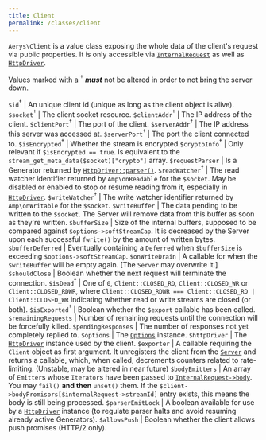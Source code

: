 ```yaml
---
title: Client
permalink: /classes/client
---
```

`Aerys\Client` is a value class exposing the whole data of the client's request via public properties. It is only accessible via [`InternalRequest`](internalrequest.md) as well as [`HttpDriver`](httpdriver.md).

Values marked with a <sup>†</sup> **_must_** not be altered in order to not bring the server down.

`$id`<sup>†</sup> | An unique client id (unique as long as the client object is alive).
`$socket`<sup>†</sup> | The client socket resource.
`$clientAddr`<sup>†</sup> | The IP address of the client.
`$clientPort`<sup>†</sup> | The port of the client.
`$serverAddr`<sup>†</sup> | The IP address this server was accessed at.
`$serverPort`<sup>†</sup> | The port the client connected to.
`$isEncrypted`<sup>†</sup> | Whether the stream is encrypted
`$cryptoInfo`<sup>†</sup> | Only relevant if `$isEncrypted == true`. Is equivalent to the `stream_get_meta_data($socket)["crypto"]` array.
`$requestParser` | Is a Generator returned by [`HttpDriver::parser()`](httpdriver.md).
`$readWatcher`<sup>†</sup> | The read watcher identifier returned by `Amp\onReadable` for the `$socket`. May be disabled or enabled to stop or resume reading from it, especially in [`HttpDriver`](httpdriver.md).
`$writeWatcher`<sup>†</sup> | The write watcher identifier returned by `Amp\onWritable` for the `$socket`.
`$writeBuffer` | The data pending to be written to the `$socket`. The Server will remove data from this buffer as soon as they're written.
`$bufferSize` | Size of the internal buffers, supposed to be compared against `$options->softStreamCap`. It is decreased by the Server upon each successful `fwrite()` by the amount of written bytes.
`$bufferDeferred` | Eventually containing a `Deferred` when `$bufferSize` is exceeding `$options->softStreamCap`.
`$onWriteDrain` | A callable for when the `$writeBuffer` will be empty again. [The `Server` may overwrite it.]
`$shouldClose` | Boolean whether the next request will terminate the connection.
`$isDead`<sup>†</sup> | One of `0`, `Client::CLOSED_RD`, `Client::CLOSED_WR` or `Client::CLOSED_RDWR`, where `Client::CLOSED_RDWR === Client::CLOSED_RD | Client::CLOSED_WR` indicating whether read or write streams are closed (or both).
`$isExported`<sup>†</sup> | Boolean whether the `$export` callable has been called.
`$remainingRequests` | Number of remaining requests until the connection will be forcefully killed.
`$pendingResponses` | The number of responses not yet completely replied to.
`$options` | The [`Options`](options.md) instance.
`$httpDriver` | The [`HttpDriver`](httpdriver.md) instance used by the client.
`$exporter` | A callable requiring the `Client` object as first argument. It unregisters the client from the [`Server`](server.md) and returns a callable, which, when called, decrements counters related to rate-limiting. (Unstable, may be altered in near future)
`$bodyEmitters` | An array of `Emitter`s whose `Iterator`s have been passed to [`InternalRequest->body`](internalrequest.md). You may `fail()` **and then** `unset()` them. If the `$client->bodyPromisors[$internalRequest->streamId]` entry exists, this means the body is still being processed.
`$parserEmitLock` | A boolean available for use by a [`HttpDriver`](httpdriver.md) instance (to regulate parser halts and avoid resuming already active Generators).
`$allowsPush` | Boolean whether the client allows push promises (HTTP/2 only).
